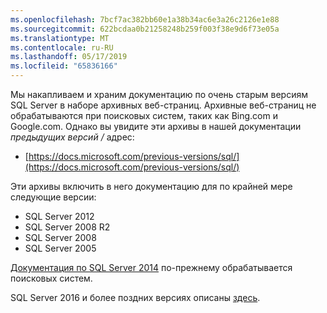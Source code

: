 ```yaml
---
ms.openlocfilehash: 7bcf7ac382bb60e1a38b34ac6e3a26c2126e1e88
ms.sourcegitcommit: 622bcdaa0b21258248b259f003f38e9d6f73e05a
ms.translationtype: MT
ms.contentlocale: ru-RU
ms.lasthandoff: 05/17/2019
ms.locfileid: "65836166"
---
```


Мы накапливаем и храним документацию по очень старым версиям SQL Server в наборе архивных веб-страниц. Архивные веб-страниц не обрабатываются при поисковых систем, таких как Bing.com и Google.com. Однако вы увидите эти архивы в нашей документации _предыдущих версий /_ адрес:

- [https://docs.microsoft.com/previous-versions/sql/](https://docs.microsoft.com/previous-versions/sql/)

Эти архивы включить в него документацию для по крайней мере следующие версии:

- SQL Server 2012
- SQL Server 2008 R2
- SQL Server 2008
- SQL Server 2005

[Документация по SQL Server 2014](https://docs.microsoft.com/sql/2014-toc/index?view=sql-server-2014) по-прежнему обрабатывается поисковых систем.

SQL Server 2016 и более поздних версиях описаны [здесь](https://docs.microsoft.com/sql/sql-server/index).

